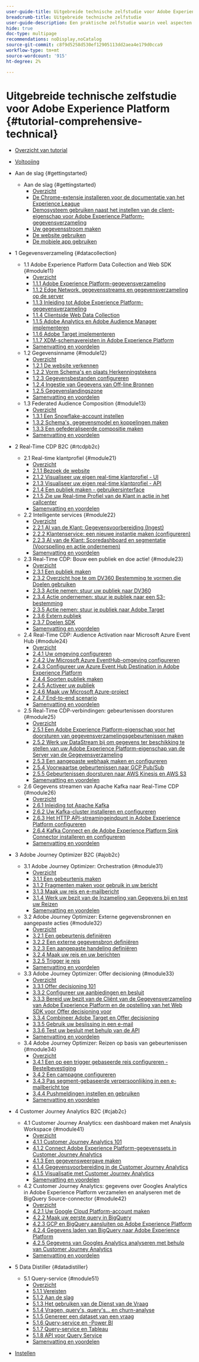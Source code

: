 ```yaml
---
user-guide-title: Uitgebreide technische zelfstudie voor Adobe Experience Platform
breadcrumb-title: Uitgebreide technische zelfstudie
user-guide-description: Een praktische zelfstudie waarin veel aspecten van Adobe Experience Platform aan bod komen, zoals verbindingen met systemen van derden.
hide: true
doc-type: multipage
recommendations: noDisplay,noCatalog
source-git-commit: c8f9d5258d530ef12905113dd2aea4e179d0cca9
workflow-type: tm+mt
source-wordcount: '915'
ht-degree: 2%

---
```



# Uitgebreide technische zelfstudie voor Adobe Experience Platform {#tutorial-comprehensive-technical}

+ [Overzicht van tutorial](/help/tutorial-comprehensive-technical/overview.md)
+ [Voltooiing](/help/tutorial-comprehensive-technical/completion.md)

+ Aan de slag {#gettingstarted}
   + Aan de slag {#gettingstarted}
      + [Overzicht](/help/tutorial-comprehensive-technical/modules/gettingstarted/gettingstarted/getting-started.md)
      + [De Chrome-extensie installeren voor de documentatie van het Experience League](/help/tutorial-comprehensive-technical/modules/gettingstarted/gettingstarted/ex1.md)
      + [Demosysteem gebruiken naast het instellen van de client-eigenschap voor Adobe Experience Platform-gegevensverzameling](/help/tutorial-comprehensive-technical/modules/gettingstarted/gettingstarted/ex2.md)
      + [Uw gegevensstroom maken](/help/tutorial-comprehensive-technical/modules/gettingstarted/gettingstarted/ex3.md)
      + [De website gebruiken](/help/tutorial-comprehensive-technical/modules/gettingstarted/gettingstarted/ex4.md)
      + [De mobiele app gebruiken](/help/tutorial-comprehensive-technical/modules/gettingstarted/gettingstarted/ex5.md)

+ 1 Gegevensverzameling {#datacollection}
   + 1.1 Adobe Experience Platform Data Collection and Web SDK {#module11}
      + [Overzicht](/help/tutorial-comprehensive-technical/modules/datacollection/module1.1/data-ingestion-launch-web-sdk.md)
      + [1.1.1 Adobe Experience Platform-gegevensverzameling](/help/tutorial-comprehensive-technical/modules/datacollection/module1.1/ex1.md)
      + [1.1.2 Edge Network, gegevensstreams en gegevensverzameling op de server](/help/tutorial-comprehensive-technical/modules/datacollection/module1.1/ex2.md)
      + [1.1.3 Inleiding tot Adobe Experience Platform-gegevensverzameling](/help/tutorial-comprehensive-technical/modules/datacollection/module1.1/ex3.md)
      + [1.1.4 Clientside Web Data Collection](/help/tutorial-comprehensive-technical/modules/datacollection/module1.1/ex4.md)
      + [1.1.5 Adobe Analytics en Adobe Audience Manager implementeren](/help/tutorial-comprehensive-technical/modules/datacollection/module1.1/ex5.md)
      + [1.1.6 Adobe Target implementeren](/help/tutorial-comprehensive-technical/modules/datacollection/module1.1/ex6.md)
      + [1.1.7 XDM-schemavereisten in Adobe Experience Platform](/help/tutorial-comprehensive-technical/modules/datacollection/module1.1/ex7.md)
      + [Samenvatting en voordelen](/help/tutorial-comprehensive-technical/modules/datacollection/module1.1/summary.md)
   + 1.2 Gegevensinname {#module12}
      + [Overzicht](/help/tutorial-comprehensive-technical/modules/datacollection/module1.2/data-ingestion.md)
      + [1.2.1 De website verkennen](/help/tutorial-comprehensive-technical/modules/datacollection/module1.2/ex1.md)
      + [1.2.2 Vorm Schema&#39;s en plaats Herkenningstekens](/help/tutorial-comprehensive-technical/modules/datacollection/module1.2/ex2.md)
      + [1.2.3 Gegevensbestanden configureren](/help/tutorial-comprehensive-technical/modules/datacollection/module1.2/ex3.md)
      + [ 1.2.4 Ingestie van Gegevens van Off-line Bronnen ](/help/tutorial-comprehensive-technical/modules/datacollection/module1.2/ex4.md)
      + [1.2.5 Gegevenslandingszone](/help/tutorial-comprehensive-technical/modules/datacollection/module1.2/ex5.md)
      + [Samenvatting en voordelen](/help/tutorial-comprehensive-technical/modules/datacollection/module1.2/summary.md)
   + 1.3 Federated Audience Composition {#module13}
      + [Overzicht](/help/tutorial-comprehensive-technical/modules/datacollection/module1.3/fac.md)
      + [1.3.1 Een Snowflake-account instellen](/help/tutorial-comprehensive-technical/modules/datacollection/module1.3/ex1.md)
      + [1.3.2 Schema&#39;s, gegevensmodel en koppelingen maken](/help/tutorial-comprehensive-technical/modules/datacollection/module1.3/ex2.md)
      + [1.3.3 Een gefederaliseerde compositie maken](/help/tutorial-comprehensive-technical/modules/datacollection/module1.3/ex3.md)
      + [Samenvatting en voordelen](/help/tutorial-comprehensive-technical/modules/datacollection/module1.3/summary.md)

+ 2 Real-Time CDP B2C {#rtcdpb2c}
   + 2.1 Real-time klantprofiel {#module21}
      + [Overzicht](/help/tutorial-comprehensive-technical/modules/rtcdp-b2c/module2.1/real-time-customer-profile.md)
      + [2.1.1 Bezoek de website](/help/tutorial-comprehensive-technical/modules/rtcdp-b2c/module2.1/ex1.md)
      + [2.1.2 Visualiseer uw eigen real-time klantprofiel - UI](/help/tutorial-comprehensive-technical/modules/rtcdp-b2c/module2.1/ex2.md)
      + [2.1.3 Visualiseer uw eigen real-time klantprofiel - API](/help/tutorial-comprehensive-technical/modules/rtcdp-b2c/module2.1/ex3.md)
      + [2.1.4 Een publiek maken - gebruikersinterface](/help/tutorial-comprehensive-technical/modules/rtcdp-b2c/module2.1/ex4.md)
      + [2.1.5 Zie uw Real-time Profiel van de Klant in actie in het callcenter](/help/tutorial-comprehensive-technical/modules/rtcdp-b2c/module2.1/ex5.md)
      + [Samenvatting en voordelen](/help/tutorial-comprehensive-technical/modules/rtcdp-b2c/module2.1/summary.md)
   + 2.2 Intelligente services {#module22}
      + [Overzicht](/help/tutorial-comprehensive-technical/modules/rtcdp-b2c/module2.2/intelligent-services.md)
      + [2.2.1 AI van de Klant: Gegevensvoorbereiding (Ingest)](/help/tutorial-comprehensive-technical/modules/rtcdp-b2c/module2.2/ex1.md)
      + [2.2.2 Klantenservice: een nieuwe instantie maken (configureren)](/help/tutorial-comprehensive-technical/modules/rtcdp-b2c/module2.2/ex2.md)
      + [2.2.3 AI van de Klant: Scoredashboard en segmentatie (Voorspelling en actie ondernemen)](/help/tutorial-comprehensive-technical/modules/rtcdp-b2c/module2.2/ex3.md)
      + [Samenvatting en voordelen](/help/tutorial-comprehensive-technical/modules/rtcdp-b2c/module2.2/summary.md)
   + 2.3 Real-Time CDP: Bouw een publiek en doe actie! {#module23}
      + [Overzicht](/help/tutorial-comprehensive-technical/modules/rtcdp-b2c/module2.3/real-time-cdp-build-a-segment-take-action.md)
      + [2.3.1 Een publiek maken](/help/tutorial-comprehensive-technical/modules/rtcdp-b2c/module2.3/ex1.md)
      + [2.3.2 Overzicht hoe te om DV360 Bestemming te vormen die Doelen gebruiken](/help/tutorial-comprehensive-technical/modules/rtcdp-b2c/module2.3/ex2.md)
      + [2.3.3 Actie nemen: stuur uw publiek naar DV360](/help/tutorial-comprehensive-technical/modules/rtcdp-b2c/module2.3/ex3.md)
      + [2.3.4 Actie ondernemen: stuur je publiek naar een S3-bestemming](/help/tutorial-comprehensive-technical/modules/rtcdp-b2c/module2.3/ex4.md)
      + [2.3.5 Actie nemen: stuur je publiek naar Adobe Target](/help/tutorial-comprehensive-technical/modules/rtcdp-b2c/module2.3/ex5.md)
      + [2.3.6 Extern publiek](/help/tutorial-comprehensive-technical/modules/rtcdp-b2c/module2.3/ex6.md)
      + [2.3.7 Doelen SDK](/help/tutorial-comprehensive-technical/modules/rtcdp-b2c/module2.3/ex7.md)
      + [Samenvatting en voordelen](/help/tutorial-comprehensive-technical/modules/rtcdp-b2c/module2.3/summary.md)
   + 2.4 Real-Time CDP: Audience Activation naar Microsoft Azure Event Hub {#module24}
      + [Overzicht](/help/tutorial-comprehensive-technical/modules/rtcdp-b2c/module2.4/segment-activation-microsoft-azure-eventhub.md)
      + [2.4.1 Uw omgeving configureren](/help/tutorial-comprehensive-technical/modules/rtcdp-b2c/module2.4/ex1.md)
      + [2.4.2 Uw Microsoft Azure EventHub-omgeving configureren](/help/tutorial-comprehensive-technical/modules/rtcdp-b2c/module2.4/ex2.md)
      + [2.4.3 Configureer uw Azure Event Hub Destination in Adobe Experience Platform](/help/tutorial-comprehensive-technical/modules/rtcdp-b2c/module2.4/ex3.md)
      + [2.4.4 Soorten publiek maken](/help/tutorial-comprehensive-technical/modules/rtcdp-b2c/module2.4/ex4.md)
      + [2.4.5 Activeer uw publiek](/help/tutorial-comprehensive-technical/modules/rtcdp-b2c/module2.4/ex5.md)
      + [2.4.6 Maak uw Microsoft Azure-project](/help/tutorial-comprehensive-technical/modules/rtcdp-b2c/module2.4/ex6.md)
      + [2.4.7 End-to-end scenario](/help/tutorial-comprehensive-technical/modules/rtcdp-b2c/module2.4/ex7.md)
      + [Samenvatting en voordelen](/help/tutorial-comprehensive-technical/modules/rtcdp-b2c/module2.4/summary.md)
   + 2.5 Real-Time CDP-verbindingen: gebeurtenissen doorsturen {#module25}
      + [Overzicht](/help/tutorial-comprehensive-technical/modules/rtcdp-b2c/module2.5/aep-data-collection-ssf.md)
      + [2.5.1 Een Adobe Experience Platform-eigenschap voor het doorsturen van gegevensverzamelingsgebeurtenissen maken](/help/tutorial-comprehensive-technical/modules/rtcdp-b2c/module2.5/ex1.md)
      + [2.5.2 Werk uw DataStream bij om gegevens ter beschikking te stellen van uw Adobe Experience Platform-eigenschap van de Server van de Gegevensverzameling](/help/tutorial-comprehensive-technical/modules/rtcdp-b2c/module2.5/ex2.md)
      + [2.5.3 Een aangepaste webhaak maken en configureren](/help/tutorial-comprehensive-technical/modules/rtcdp-b2c/module2.5/ex3.md)
      + [2.5.4 Voorwaartse gebeurtenissen naar GCP Pub/Sub](/help/tutorial-comprehensive-technical/modules/rtcdp-b2c/module2.5/ex4.md)
      + [2.5.5 Gebeurtenissen doorsturen naar AWS Kinesis en AWS S3](/help/tutorial-comprehensive-technical/modules/rtcdp-b2c/module2.5/ex5.md)
      + [Samenvatting en voordelen](/help/tutorial-comprehensive-technical/modules/rtcdp-b2c/module2.5/summary.md)
   + 2.6 Gegevens streamen van Apache Kafka naar Real-Time CDP {#module26}
      + [Overzicht](/help/tutorial-comprehensive-technical/modules/rtcdp-b2c/module2.6/aep-apache-kafka.md)
      + [2.6.1 Inleiding tot Apache Kafka](/help/tutorial-comprehensive-technical/modules/rtcdp-b2c/module2.6/ex1.md)
      + [2.6.2 Uw Kafka-cluster installeren en configureren](/help/tutorial-comprehensive-technical/modules/rtcdp-b2c/module2.6/ex2.md)
      + [2.6.3 Het HTTP API-streamingeindpunt in Adobe Experience Platform configureren](/help/tutorial-comprehensive-technical/modules/rtcdp-b2c/module2.6/ex3.md)
      + [2.6.4 Kafka Connect en de Adobe Experience Platform Sink Connector installeren en configureren](/help/tutorial-comprehensive-technical/modules/rtcdp-b2c/module2.6/ex4.md)
      + [Samenvatting en voordelen](/help/tutorial-comprehensive-technical/modules/rtcdp-b2c/module2.6/summary.md)

+ 3 Adobe Journey Optimizer B2C {#ajob2c}
   + 3.1 Adobe Journey Optimizer: Orchestration {#module31}
      + [Overzicht](/help/tutorial-comprehensive-technical/modules/ajo-b2c/module3.1/journey-orchestration-create-account.md)
      + [3.1.1 Een gebeurtenis maken](/help/tutorial-comprehensive-technical/modules/ajo-b2c/module3.1/ex1.md)
      + [3.1.2 Fragmenten maken voor gebruik in uw bericht](/help/tutorial-comprehensive-technical/modules/ajo-b2c/module3.1/ex2.md)
      + [3.1.3 Maak uw reis en e-mailbericht](/help/tutorial-comprehensive-technical/modules/ajo-b2c/module3.1/ex3.md)
      + [3.1.4 Werk uw bezit van de Inzameling van Gegevens bij en test uw Reizen](/help/tutorial-comprehensive-technical/modules/ajo-b2c/module3.1/ex4.md)
      + [Samenvatting en voordelen](/help/tutorial-comprehensive-technical/modules/ajo-b2c/module3.1/summary.md)
   + 3.2 Adobe Journey Optimizer: Externe gegevensbronnen en aangepaste acties {#module32}
      + [Overzicht](/help/tutorial-comprehensive-technical/modules/ajo-b2c/module3.2/journey-orchestration-external-weather-api-sms.md)
      + [3.2.1 Een gebeurtenis definiëren](/help/tutorial-comprehensive-technical/modules/ajo-b2c/module3.2/ex1.md)
      + [3.2.2 Een externe gegevensbron definiëren](/help/tutorial-comprehensive-technical/modules/ajo-b2c/module3.2/ex2.md)
      + [3.2.3 Een aangepaste handeling definiëren](/help/tutorial-comprehensive-technical/modules/ajo-b2c/module3.2/ex3.md)
      + [3.2.4 Maak uw reis en uw berichten](/help/tutorial-comprehensive-technical/modules/ajo-b2c/module3.2/ex4.md)
      + [3.2.5 Trigger je reis](/help/tutorial-comprehensive-technical/modules/ajo-b2c/module3.2/ex5.md)
      + [Samenvatting en voordelen](/help/tutorial-comprehensive-technical/modules/ajo-b2c/module3.2/summary.md)
   + 3.3 Adobe Journey Optimizer: Offer decisioning {#module33}
      + [Overzicht](/help/tutorial-comprehensive-technical/modules/ajo-b2c/module3.3/offer-decisioning.md)
      + [3.3.1 Offer decisioning 101](/help/tutorial-comprehensive-technical/modules/ajo-b2c/module3.3/ex1.md)
      + [3.3.2 Configureer uw aanbiedingen en besluit](/help/tutorial-comprehensive-technical/modules/ajo-b2c/module3.3/ex2.md)
      + [3.3.3 Bereid uw bezit van de Cliënt van de Gegevensverzameling van Adobe Experience Platform en de opstelling van het Web SDK voor Offer decisioning voor](/help/tutorial-comprehensive-technical/modules/ajo-b2c/module3.3/ex3.md)
      + [3.3.4 Combineer Adobe Target en Offer decisioning](/help/tutorial-comprehensive-technical/modules/ajo-b2c/module3.3/ex4.md)
      + [3.3.5 Gebruik uw beslissing in een e-mail](/help/tutorial-comprehensive-technical/modules/ajo-b2c/module3.3/ex5.md)
      + [3.3.6 Test uw besluit met behulp van de API](/help/tutorial-comprehensive-technical/modules/ajo-b2c/module3.3/ex6.md)
      + [Samenvatting en voordelen](/help/tutorial-comprehensive-technical/modules/ajo-b2c/module3.3/summary.md)
   + 3.4 Adobe Journey Optimizer: Reizen op basis van gebeurtenissen {#module34}
      + [Overzicht](/help/tutorial-comprehensive-technical/modules/ajo-b2c/module3.4/journeyoptimizer.md)
      + [3.4.1 Een op een trigger gebaseerde reis configureren - Bestelbevestiging](/help/tutorial-comprehensive-technical/modules/ajo-b2c/module3.4/ex1.md)
      + [3.4.2 Een campagne configureren](/help/tutorial-comprehensive-technical/modules/ajo-b2c/module3.4/ex2.md)
      + [3.4.3 Pas segment-gebaseerde verpersoonlijking in een e-mailbericht toe](/help/tutorial-comprehensive-technical/modules/ajo-b2c/module3.4/ex3.md)
      + [3.4.4 Pushmeldingen instellen en gebruiken](/help/tutorial-comprehensive-technical/modules/ajo-b2c/module3.4/ex4.md)
      + [Samenvatting en voordelen](/help/tutorial-comprehensive-technical/modules/ajo-b2c/module3.4/summary.md)

+ 4 Customer Journey Analytics B2C {#cjab2c}
   + 4.1 Customer Journey Analytics: een dashboard maken met Analysis Workspace {#module41}
      + [Overzicht](/help/tutorial-comprehensive-technical/modules/cja-b2c/module4.1/customer-journey-analytics-build-a-dashboard.md)
      + [4.1.1 Customer Journey Analytics 101](/help/tutorial-comprehensive-technical/modules/cja-b2c/module4.1/ex1.md)
      + [4.1.2 Connect Adobe Experience Platform-gegevenssets in Customer Journey Analytics](/help/tutorial-comprehensive-technical/modules/cja-b2c/module4.1/ex2.md)
      + [4.1.3 Een gegevensweergave maken](/help/tutorial-comprehensive-technical/modules/cja-b2c/module4.1/ex3.md)
      + [4.1.4 Gegevensvoorbereiding in de Customer Journey Analytics](/help/tutorial-comprehensive-technical/modules/cja-b2c/module4.1/ex4.md)
      + [4.1.5 Visualisatie met Customer Journey Analytics](/help/tutorial-comprehensive-technical/modules/cja-b2c/module4.1/ex5.md)
      + [Samenvatting en voordelen](/help/tutorial-comprehensive-technical/modules/cja-b2c/module4.1/summary.md)
   + 4.2 Customer Journey Analytics: gegevens over Googles Analytics in Adobe Experience Platform verzamelen en analyseren met de BigQuery Source-connector {#module42}
      + [Overzicht](/help/tutorial-comprehensive-technical/modules/cja-b2c/module4.2/customer-journey-analytics-bigquery-gcp.md)
      + [4.2.1 Uw Google Cloud Platform-account maken](/help/tutorial-comprehensive-technical/modules/cja-b2c/module4.2/ex1.md)
      + [4.2.2 Maak uw eerste query in BigQuery](/help/tutorial-comprehensive-technical/modules/cja-b2c/module4.2/ex2.md)
      + [4.2.3 GCP en BigQuery aansluiten op Adobe Experience Platform](/help/tutorial-comprehensive-technical/modules/cja-b2c/module4.2/ex3.md)
      + [4.2.4 Gegevens laden van BigQuery naar Adobe Experience Platform](/help/tutorial-comprehensive-technical/modules/cja-b2c/module4.2/ex4.md)
      + [4.2.5 Gegevens van Googles Analytics analyseren met behulp van Customer Journey Analytics](/help/tutorial-comprehensive-technical/modules/cja-b2c/module4.2/ex5.md)
      + [Samenvatting en voordelen](/help/tutorial-comprehensive-technical/modules/cja-b2c/module4.2/summary.md)

+ 5 Data Distiller {#datadistiller}
   + 5.1 Query-service {#module51}
      + [Overzicht](/help/tutorial-comprehensive-technical/modules/datadistiller/module5.1/query-service.md)
      + [5.1.1 Vereisten](/help/tutorial-comprehensive-technical/modules/datadistiller/module5.1/ex1.md)
      + [5.1.2 Aan de slag](/help/tutorial-comprehensive-technical/modules/datadistiller/module5.1/ex2.md)
      + [5.1.3 Het gebruiken van de Dienst van de Vraag](/help/tutorial-comprehensive-technical/modules/datadistiller/module5.1/ex3.md)
      + [5.1.4 Vragen, query&#39;s, query&#39;s... en churn-analyse](/help/tutorial-comprehensive-technical/modules/datadistiller/module5.1/ex4.md)
      + [5.1.5 Genereer een dataset van een vraag](/help/tutorial-comprehensive-technical/modules/datadistiller/module5.1/ex5.md)
      + [5.1.6 Query-service en -Power BI](/help/tutorial-comprehensive-technical/modules/datadistiller/module5.1/ex6.md)
      + [5.1.7 Query-service en Tableau](/help/tutorial-comprehensive-technical/modules/datadistiller/module5.1/ex7.md)
      + [5.1.8 API voor Query Service](/help/tutorial-comprehensive-technical/modules/datadistiller/module5.1/ex8.md)
      + [Samenvatting en voordelen](/help/tutorial-comprehensive-technical/modules/datadistiller/module5.1/summary.md)

+ [Instellen](/help/tutorial-comprehensive-technical/setup.md)


